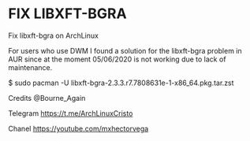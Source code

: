# FIX LIBXFT-BGRA
Fix libxft-bgra on ArchLinux

For users who use DWM I found a solution for the libxft-bgra problem in AUR since at the moment 05/06/2020 is not working due to lack of maintenance.

$ sudo pacman -U libxft-bgra-2.3.3.r7.7808631e-1-x86_64.pkg.tar.zst

Credits @Bourne_Again 

Telegram
https://t.me/ArchLinuxCristo

Chanel
https://youtube.com/mxhectorvega
